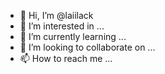 - 👋 Hi, I’m @laiilack
- 👀 I’m interested in ...
- 🌱 I’m currently learning ...
- 💞️ I’m looking to collaborate on ...
- 📫 How to reach me ...

<!---
laiilack/laiilack is a ✨ special ✨ repository because its `README.md` (this file) appears on your GitHub profile.
You can click the Preview link to take a look at your changes.
--->
